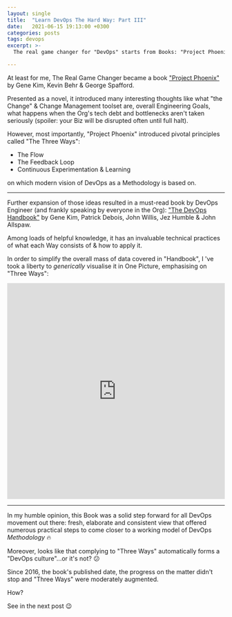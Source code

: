 ```yaml
---
layout: single
title:  "Learn DevOps The Hard Way: Part III"
date:   2021-06-15 19:13:00 +0300
categories: posts
tags: devops
excerpt: >-
  The real game changer for "DevOps" starts from Books: "Project Phoenix" & "The DevOps Handbook"...or Not?

---
```


At least for me, The Real Game Changer became a book ["Project Phoenix"](https://www.amazon.com/Phoenix-Project-DevOps-Helping-Business/dp/0988262592) by Gene Kim, Kevin Behr & George Spafford.

Presented as a novel, it introduced many interesting thoughts like what "the Change" & Change Management toolset are, overall Engineering Goals, what happens when the Org's tech debt and bottlenecks aren't taken seriously (spoiler: your Biz will be disrupted often until full halt).

However, most importantly, "Project Phoenix" introduced pivotal principles called "The Three Ways":
* The Flow
* The Feedback Loop
* Continuous Experimentation & Learning

on which modern vision of DevOps as a Methodology is based on.

-----

Further expansion of those ideas resulted in a must-read book by DevOps Engineer (and frankly speaking by everyone in the Org):
["The DevOps Handbook"](https://www.amazon.com/DevOps-Handbook-World-Class-Reliability-Organizations/dp/1942788002/ref=sr_1_1?dchild=1&keywords=devops+handbook&qid=1623762578&s=books&sr=1-1) by Gene Kim, Patrick Debois, John Willis, Jez Humble & John Allspaw.

Among loads of helpful knowledge, it has an invaluable technical practices of what each Way consists of & how to apply it.

In order to simplify the overall mass of data covered in "Handbook", I 've took a liberty to *generically* visualise it in One Picture, emphasising on "Three Ways":

<iframe height="500" width="100%" src="https://miro.com/app/embed/o9J_l_dQ8LQ=/?pres=1&frameId=3074457360199775909&autoplay=yep" frameBorder="0" scrolling="no" allowFullScreen></iframe>

-----

In my humble opinion, this Book was a solid step forward for all DevOps movement out there: fresh, elaborate and consistent view that offered numerous practical steps to come closer to a working model of DevOps *Methodology* :fire:

Moreover, looks like that complying to "Three Ways" automatically forms a "DevOps culture"...or it's not? :confused:

Since 2016, the book's published date, the progress on the matter didn't stop and "Three Ways" were moderately augmented.

How?

See in the next post :wink:
